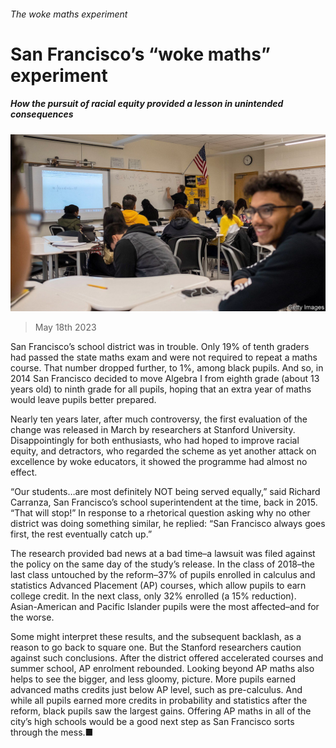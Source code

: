 ###### The woke maths experiment

# San Francisco’s “woke maths” experiment 

##### How the pursuit of racial equity provided a lesson in unintended consequences 

![image](images/20230520_USP502.jpg) 

> May 18th 2023 

San Francisco’s school district was in trouble. Only 19% of tenth graders had passed the state maths exam and were not required to repeat a maths course. That number dropped further, to 1%, among black pupils. And so, in 2014 San Francisco decided to move Algebra I from eighth grade (about 13 years old) to ninth grade for all pupils, hoping that an extra year of maths would leave pupils better prepared.

Nearly ten years later, after much controversy, the first evaluation of the change was released in March by researchers at Stanford University. Disappointingly for both enthusiasts, who had hoped to improve racial equity, and detractors, who regarded the scheme as yet another attack on excellence by woke educators, it showed the programme had almost no effect.

“Our students…are most definitely NOT being served equally,” said Richard Carranza, San Francisco’s school superintendent at the time, back in 2015. “That will stop!” In response to a rhetorical question asking why no other district was doing something similar, he replied: “San Francisco always goes first, the rest eventually catch up.”

The research provided bad news at a bad time–a lawsuit was filed against the policy on the same day of the study’s release. In the class of 2018–the last class untouched by the reform–37% of pupils enrolled in calculus and statistics Advanced Placement (AP) courses, which allow pupils to earn college credit. In the next class, only 32% enrolled (a 15% reduction). Asian-American and Pacific Islander pupils were the most affected–and for the worse.

Some might interpret these results, and the subsequent backlash, as a reason to go back to square one. But the Stanford researchers caution against such conclusions. After the district offered accelerated courses and summer school, AP enrolment rebounded. Looking beyond AP maths also helps to see the bigger, and less gloomy, picture. More pupils earned advanced maths credits just below AP level, such as pre-calculus. And while all pupils earned more credits in probability and statistics after the reform, black pupils saw the largest gains. Offering AP maths in all of the city’s high schools would be a good next step as San Francisco sorts through the mess.■



